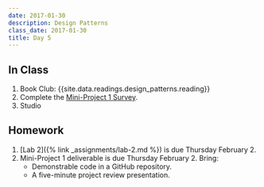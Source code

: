 ```yaml
---
date: 2017-01-30
description: Design Patterns
class_date: 2017-01-30
title: Day 5
---
```


## In Class

1. Book Club: {{site.data.readings.design_patterns.reading}}
2. Complete the [Mini-Project 1 Survey](https://goo.gl/forms/EmirMhWuj9UdYSTb2).
2. Studio

## Homework

1. [Lab 2]({% link _assignments/lab-2.md %}) is due Thursday February 2.
2. Mini-Project 1 deliverable is due Thursday February 2. Bring:
   * Demonstrable code in a GitHub repository.
   * A five-minute project review presentation.
